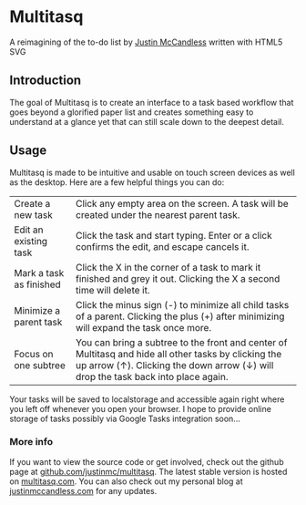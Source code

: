 # Multitasq

A reimagining of the to-do list by [Justin McCandless](justinmccandless.com) written with HTML5 SVG

## Introduction

The goal of Multitasq is to create an interface to a task based workflow that goes beyond a glorified paper list and creates something easy to understand at a glance yet that can still scale down to the deepest detail.

## Usage

Multitasq is made to be intuitive and usable on touch screen devices as well as the desktop.  Here are a few helpful things you can do:

<table>
	<tr>
		<td>Create a new task</td>
		<td>Click any empty area on the screen.  A task will be created under the nearest parent task.</td>
	</tr>
	<tr>
		<td>Edit an existing task</td>
		<td>Click the task and start typing.  Enter or a click confirms the edit, and escape cancels it.</td>
	</tr>
	<tr>
		<td>Mark a task as finished</td>
		<td>Click the X in the corner of a task to mark it finished and grey it out.  Clicking the X a second time will delete it.</td>
	</tr>
	<tr>
		<td>Minimize a parent task</td>
		<td>Click the minus sign (-) to minimize all child tasks of a parent.  Clicking the plus (+) after minimizing will expand the task once more.</td>
	</tr>
	<tr>
		<td>Focus on one subtree</td>
		<td>You can bring a subtree to the front and center of Multitasq and hide all other tasks by clicking the up arrow (↑).  Clicking the down arrow (↓) will drop the task back into place again.</td>
	</tr>
</table>

Your tasks will be saved to localstorage and accessible again right where you left off whenever you open your browser.  I hope to provide online storage of tasks possibly via Google Tasks integration soon...

### More info

If you want to view the source code or get involved, check out the github page at <a href="https://github.com/justinmc/multitasq">github.com/justinmc/multitasq</a>.  The latest stable version is hosted on <a href="http://www.multitasq.com">multitasq.com</a>.  You can also check out my personal blog at <a href="http://www.justinmccandless.com">justinmccandless.com</a> for any updates.

